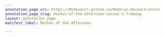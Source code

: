 ```yaml
---
annotation_page_uri: https://Mcdevault.github.io/Madelyn-Devault/annotations/meshes-of-the-afternoon-canvas-1-framing.json
annotation_page_slug: meshes-of-the-afternoon-canvas-1-framing
layout: annotation_page
manifest_label: Meshes of the Afternoon

---
```


